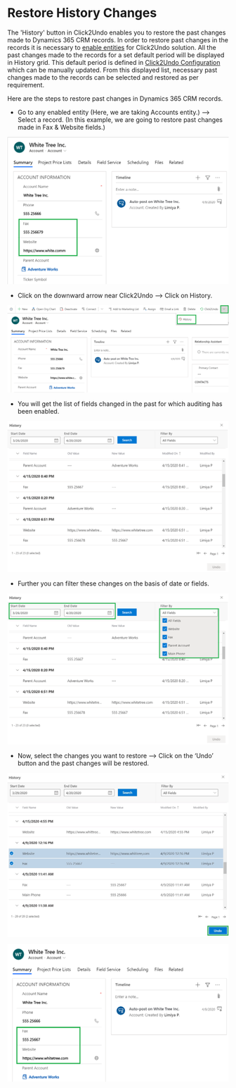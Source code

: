 # Restore History Changes

The 'History' button in Click2Undo enables you to restore the past changes made to Dynamics 365 CRM records. In order to restore past changes in the records it is necessary to [enable entities](https://docs.inogic.com/click2undo/configuration/enable-entities) for Click2Undo solution. All the past changes made to the records for a set default period will be displayed in History grid. This default period is defined in [Click2Undo Configuration](https://docs.inogic.com/click2undo/configuration/click2undo-configuration) which can be manually updated. From this displayed list, necessary past changes made to the records can be selected and restored as per requirement.

Here are the steps to restore past changes in Dynamics 365 CRM records.

* Go to any enabled entity (Here, we are taking Accounts entity.) --> Select a record. (In this example, we are going to restore past changes made in Fax & Website fields.)

![](../../.gitbook/assets/His4.1.png)

* Click on the downward arrow near Click2Undo --> Click on History.

![](../../.gitbook/assets/His4.2.png)

* You will get the list of fields changed in the past for which auditing has been enabled.

![](<../../.gitbook/assets/His3.5 (1).png>)

* Further you can filter these changes on the basis of date or fields.

![](../../.gitbook/assets/His3.6.png)

* Now, select the changes you want to restore --> Click on the ‘Undo’ button and the past changes will be restored.

![](../../.gitbook/assets/His5.2.jpg)

![](../../.gitbook/assets/His4.4.png)


